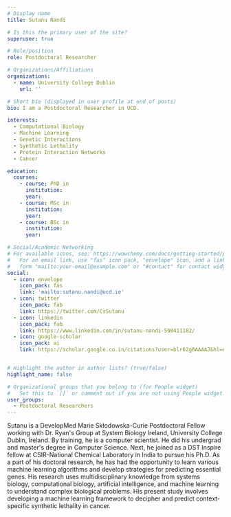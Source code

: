 ```yaml
---
# Display name
title: Sutanu Nandi

# Is this the primary user of the site?
superuser: true

# Role/position
role: Postdoctoral Researcher

# Organizations/Affiliations
organizations:
  - name: University College Dublin
    url: ''

# Short bio (displayed in user profile at end of posts)
bio: I am a Postdoctoral Researcher in UCD.

interests:
  - Computational Biology
  - Machine Learning
  - Genetic Interactions
  - Synthetic Lethality
  - Protein Interaction Networks
  - Cancer

education:
  courses:
    - course: PhD in 
      institution: 
      year: 
    - course: MSc in
      institution: 
      year: 
    - course: BSc in 
      institution: 
      year: 

# Social/Academic Networking
# For available icons, see: https://wowchemy.com/docs/getting-started/page-builder/#icons
#   For an email link, use "fas" icon pack, "envelope" icon, and a link in the
#   form "mailto:your-email@example.com" or "#contact" for contact widget.
social:
  - icon: envelope
    icon_pack: fas
    link: 'mailto:sutanu.nandi@ucd.ie'
  - icon: twitter
    icon_pack: fab
    link: https://twitter.com/CsSutanu
  - icon: linkedin
    icon_pack: fab
    link: https://www.linkedin.com/in/sutanu-nandi-590411182/
  - icon: google-scholar
    icon_pack: ai
    link: https://scholar.google.co.in/citations?user=blr62g0AAAAJ&hl=en


# Highlight the author in author lists? (true/false)
highlight_name: false

# Organizational groups that you belong to (for People widget)
#   Set this to `[]` or comment out if you are not using People widget.
user_groups:
  - Postdoctoral Researchers
---
```


Sutanu is a DevelopMed Marie Skłodowska-Curie Postdoctoral Fellow working with Dr. Ryan's Group at System Biology Ireland, University College Dublin, Ireland. By training, he is a computer scientist. He did his undergrad and master's degree in Computer Science. Next, he joined as a DST Inspire fellow at CSIR-National Chemical Laboratory in India to pursue his Ph.D. As a part of his doctoral research, he has had the opportunity to learn various machine learning algorithms and develop strategies for predicting essential genes. His research uses multidisciplinary knowledge from systems biology, computational biology, artificial intelligence, and machine learning to understand complex biological problems. His present study involves developing a machine learning framework to decipher and predict context-specific synthetic lethality in cancer.
